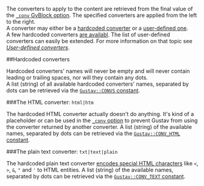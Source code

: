 The converters to apply to the content are retrieved from the final value of the [`_conv` GvBlock option](Gustav-core-options#_conv). The specified converters are applied from the left to the right.  
A converter may either be a [hardcoded converter](#hardcoded-converters) or a [user-defined one](User-defined-converters).  
A few hardcoded converters [are availabl](#hardcoded-converters). The list of user-defined converters can easily be extended. For more information on that topic see [*User-defined converters*](User-defined-converters).



##Hardcoded converters

Hardcoded converters' names will never be empty and will never contain leading or trailing spaces, nor will they contain any dots.  
A list (string) of all available hardcoded converters' names, separated by dots can be retrieved via the [`Gustav::CONVS` constant](Private-API%3a-Gustav#string-convs).

###The HTML converter: `html|htm`

The hardcoded HTML converter actually doesn't do anything. It's kind of a placeholder or can be used in the [`_conv` option](Gustav-core-options#_conv) to prevent Gustav from using the converter returned by another converter. A list (string) of the available names, separated by dots can be retrieved via the [`Gustav::CONV_HTML` constant](Private-API%3a-Gustav#string-conv_html).

###The plain text converter: `txt|text|plain`

The hardcoded plain text converter [encodes special HTML characters](Private-API%3a-GustavBase#string-escapehtml-string-string-) like `<`, `>`, `&`, `"` and `'` to HTML entities. A list (string) of the available names, separated by dots can be retrieved via the [`Gustav::CONV_TEXT` constant](Private-API%3a-Gustav#string-conv_text).